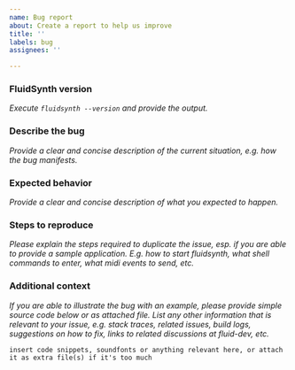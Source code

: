 ```yaml
---
name: Bug report
about: Create a report to help us improve
title: ''
labels: bug
assignees: ''

---
```


<!-- DO NOT SUBMIT SUPPORT REQUESTS OR "HOW TO" QUESTIONS HERE!
Else it might be closed without further notice.

If you have a question look into our wiki
( https://github.com/FluidSynth/fluidsynth/wiki )
or the developer resources
( http://www.fluidsynth.org/api/ )

If you still have a question, need support or want to discuss ideas, contact our mailing list:
https://lists.nongnu.org/mailman/listinfo/fluid-dev

Below is a form that shall help getting relevant information for bugs together.
We strongly recommend to use it! Feel free to edit or remove inapplicable/unneeded parts.
-->

### FluidSynth version
_Execute `fluidsynth --version` and provide the output._

### Describe the bug
_Provide a clear and concise description of the current situation, e.g. how the bug manifests._

### Expected behavior
_Provide a clear and concise description of what you expected to happen._

### Steps to reproduce
_Please explain the steps required to duplicate the issue, esp. if you are able to provide a sample application. E.g. how to start fluidsynth, what shell commands to enter, what midi events to send, etc._

### Additional context
_If you are able to illustrate the bug with an example, please provide simple
source code below or as attached file. List any other information that is relevant to your issue, e.g. stack traces, related issues, build logs, suggestions on how to fix, links to related discussions at fluid-dev, etc._

```
insert code snippets, soundfonts or anything relevant here, or attach it as extra file(s) if it's too much
```
